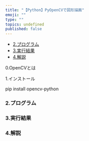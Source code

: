 ```yaml
---
title: "【Python】PyOpenCVで図形描画"
emoji: ""
type: ""
topics: undefined
published: false
---
```


* [2.プログラム](#2プログラム)
* [3.実行結果](#3実行結果)
* [4.解説](#4解説)

0.OpenCVとは

  
1.インストール

 pip install opencv-python

### 2.プログラム


### 3.実行結果

### 4.解説